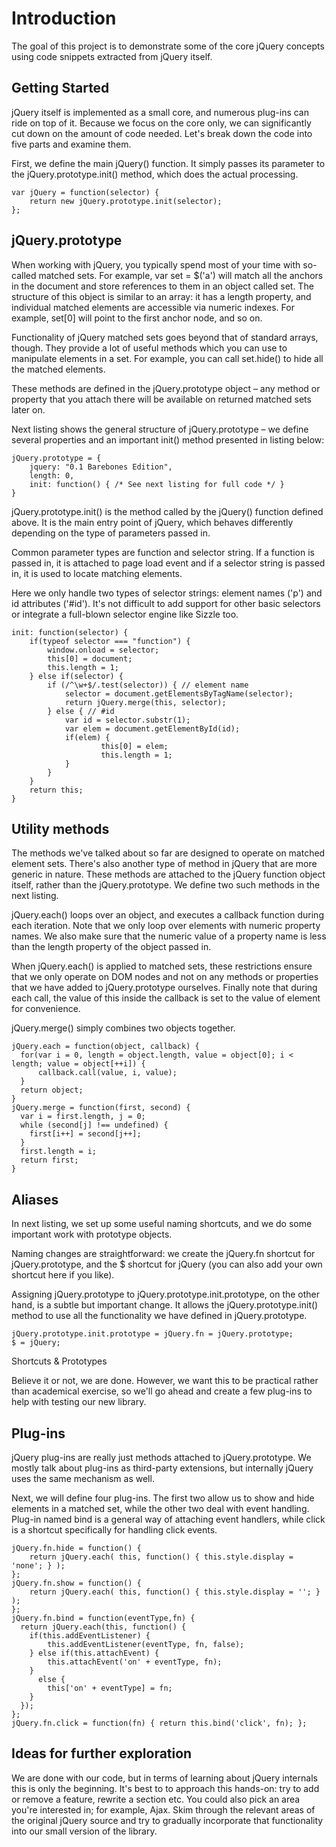 Introduction
==================

The goal of this project is to demonstrate some of the core jQuery
concepts using code snippets extracted from jQuery itself. 

Getting Started
------------------

jQuery itself is implemented as a small core, and numerous plug-ins can
ride on top of it. Because we focus on the core only, we can
significantly cut down on the amount of code needed. Let's break down
the code into five parts and examine them.

First, we define the main jQuery() function. It simply passes its parameter
to the jQuery.prototype.init() method, which does the actual processing.

    var jQuery = function(selector) {
        return new jQuery.prototype.init(selector);
    };

jQuery.prototype
------------------------

When working with jQuery, you typically spend most of your time with
so-called matched sets. For example, var set = $('a') will match all the
anchors in the document and store references to them in an object called
set. The structure of this object is similar to an array: it has a
length property, and individual matched elements are accessible via
numeric indexes. For example, set[0] will point to the first anchor
node, and so on.

Functionality of jQuery matched sets goes beyond that of standard
arrays, though. They provide a lot of useful methods which you can use
to manipulate elements in a set. For example, you can call set.hide() to
hide all the matched elements.

These methods are defined in the jQuery.prototype object – any method or
property that you attach there will be available on returned matched
sets later on.

Next listing shows the general structure of jQuery.prototype – we define
several properties and an important init() method presented in listing
below:

    jQuery.prototype = {
        jquery: "0.1 Barebones Edition",
        length: 0,
        init: function() { /* See next listing for full code */ }
    }

jQuery.prototype.init() is the method called by the jQuery() function
defined above. It is the main entry point of jQuery, which behaves
differently depending on the type of parameters passed in.

Common parameter types are function and selector string. If a function
is passed in, it is attached to page load event and if a selector string
is passed in, it is used to locate matching elements.

Here we only handle two types of selector strings: element names ('p')
and id attributes ('\#id'). It's not difficult to add support for other
basic selectors or integrate a full-blown selector engine like Sizzle
too.

    init: function(selector) {
        if(typeof selector === "function") {
            window.onload = selector;
            this[0] = document;
            this.length = 1;
        } else if(selector) {
            if (/^\w+$/.test(selector)) { // element name
                selector = document.getElementsByTagName(selector);
                return jQuery.merge(this, selector);
            } else { // #id                        
                var id = selector.substr(1);
                var elem = document.getElementById(id);
                if(elem) {
                        this[0] = elem;
                        this.length = 1;
                }
            }
        }
        return this;
    }

Utility methods
-----------------------

The methods we've talked about so far are designed to operate on matched
element sets. There's also another type of method in jQuery that are
more generic in nature. These methods are attached to the jQuery
function object itself, rather than the jQuery.prototype. We define two
such methods in the next listing.

jQuery.each() loops over an object, and executes a callback function
during each iteration. Note that we only loop over elements with numeric
property names. We also make sure that the numeric value of a property
name is less than the length property of the object passed in.

When jQuery.each() is applied to matched sets, these restrictions ensure
that we only operate on DOM nodes and not on any methods or properties
that we have added to jQuery.prototype ourselves. Finally note that
during each call, the value of this inside the callback is set to the
value of element for convenience.

jQuery.merge() simply combines two objects together.

    jQuery.each = function(object, callback) {
      for(var i = 0, length = object.length, value = object[0]; i < length; value = object[++i]) {
          callback.call(value, i, value);    
      }
      return object;
    }
    jQuery.merge = function(first, second) {
      var i = first.length, j = 0;
      while (second[j] !== undefined) {
        first[i++] = second[j++];
      }
      first.length = i;
      return first;
    }

Aliases
---------------

In next listing, we set up some useful naming shortcuts, and we do some
important work with prototype objects.

Naming changes are straightforward: we create the jQuery.fn shortcut for
jQuery.prototype, and the $ shortcut for jQuery (you can also add your
own shortcut here if you like).

Assigning jQuery.prototype to jQuery.prototype.init.prototype, on the
other hand, is a subtle but important change. It allows the
jQuery.prototype.init() method to use all the functionality we have
defined in jQuery.prototype.

    jQuery.prototype.init.prototype = jQuery.fn = jQuery.prototype;
    $ = jQuery;

Shortcuts & Prototypes

Believe it or not, we are done. However, we want this to be practical
rather than academical exercise, so we'll go ahead and create a few
plug-ins to help with testing our new library.

Plug-ins
----------------

jQuery plug-ins are really just methods attached to jQuery.prototype. We
mostly talk about plug-ins as third-party extensions, but internally
jQuery uses the same mechanism as well.

Next, we will define four plug-ins. The first two allow us to show and
hide elements in a matched set, while the other two deal with event
handling. Plug-in named bind is a general way of attaching event
handlers, while click is a shortcut specifically for handling click
events.

    jQuery.fn.hide = function() {
        return jQuery.each( this, function() { this.style.display = 'none'; } );
    };
    jQuery.fn.show = function() {
        return jQuery.each( this, function() { this.style.display = ''; } );
    };
    jQuery.fn.bind = function(eventType,fn) {
      return jQuery.each(this, function() {
        if(this.addEventListener) {
            this.addEventListener(eventType, fn, false);
        } else if(this.attachEvent) {
            this.attachEvent('on' + eventType, fn);
        }
          else {
            this['on' + eventType] = fn;
        }
      }); 
    };
    jQuery.fn.click = function(fn) { return this.bind('click', fn); };

Ideas for further exploration
-----------------------------

We are done with our code, but in terms of learning about jQuery
internals this is only the beginning. It's best to to approach this
hands-on: try to add or remove a feature, rewrite a section etc.
You could also pick an area you're interested in; for example, Ajax.
Skim through the relevant areas of the original jQuery source and try
to gradually incorporate that functionality into our small version
of the library.
